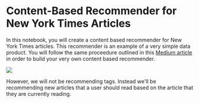 # Content-Based Recommender for New York Times Articles 

In this notebook, you will create a content based recommender for New York Times articles. This recommender is an example of a very simple data product. You will follow the same proceedure outlined in this [Medium article](https://medium.com/data-lab/how-we-used-data-to-suggest-tags-for-your-story-a120076d0bb6#.4vu7uby9z) in order to build your very own content based recommender. 

![](https://cdn-images-1.medium.com/max/1600/1*3BP9i12zmh99F4fyjUdi3w.png)


However, we will not be recommending tags. Instead we'll be recommending new articles that a user should read based on the article that they are currently reading.

